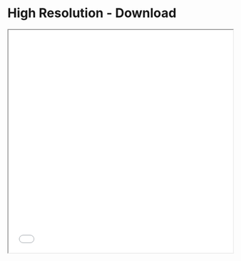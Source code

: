 
<html>
  <head>
    <title>BLM Atifa Power Matrix</title>
  </head>
  <body>
    <h1>High Resolution - Download</h1>
    <iframe src="BLM Antifa Power Matrix Final.pdf" width="100%" height="500px">
    </iframe>
  </body>
</html>
